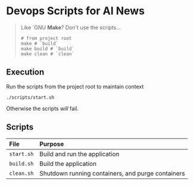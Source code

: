 # Devops Scripts for AI News

> Like `GNU **Make**? Don't use the scripts...
>
> ```shell
> # from project root
> make # `build`
> make build # `build`
> make clean # `clean`
> ```

## Execution

Run the scripts from the project root to maintain context

```shell
./scripts/start.sh
```

Otherwise the scripts _will_ fail.

## Scripts

| File             | Purpose                                           |
| :--------------- | :------------------------------------------------ |
| `start.sh`       | Build and run the application                     |
| `build.sh`       | Build the application                             |
| `clean.sh`       | Shutdown running containers, and purge containers |
